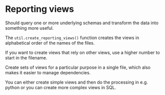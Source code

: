 # Reporting views

Should query one or more underlying schemas and 
transform the data into something more useful.

The `util.create_reporting_views()` function creates the views in alphabetical order of the names of the files.

If you want to create views that rely on other views, use a higher number to start in the filename.

Create sets of views for a particular purpose in a single file, which also makes it easier to manage dependencies.

You can either create simple views and then do the processing in e.g. python
or you can create more complex views in SQL.